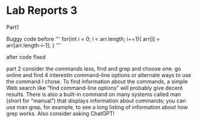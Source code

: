 Lab Reports 3
===========
Part1

Buggy code before
'''
for(int i = 0; i < arr.length; i+=1){
  arr[i] = arr[arr.length-i-1];
}
'''

after code fixed



part 2
consider the commands less, find and grep and choose one. go online and find 4 interestin command-line options or alternate ways to use the command I chose. To find information about the commands, a simple Web search like “find command-line options” will probably give decent results. There is also a built-in command on many systems called man (short for “manual”) that displays information about commands; you can use man grep, for example, to see a long listing of information about how grep works. Also consider asking ChatGPT!
